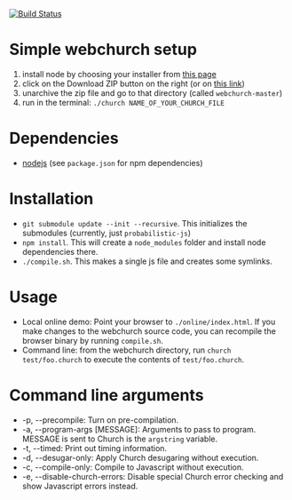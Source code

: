 [![Build Status](https://travis-ci.org/probmods/webchurch.png?branch=master)](https://travis-ci.org/probmods/webchurch)

Simple webchurch setup
============
1. install node by choosing your installer from [this page](http://nodejs.org/download/)
2. click on the Download ZIP button on the right (or on [this link](https://github.com/probmods/webchurch/archive/master.zip))
3. unarchive the zip file and go to that directory (called `webchurch-master`)
4. run in the terminal: `./church NAME_OF_YOUR_CHURCH_FILE`

Dependencies
============
- [nodejs](http://nodejs.org/download/) (see `package.json` for npm dependencies)


Installation
============

- `git submodule update --init --recursive`. This initializes the submodules (currently, just `probabilistic-js`)
- `npm install`. This will create a `node_modules` folder and install node dependencies there.
- `./compile.sh`. This makes a single js file and creates some symlinks.

Usage
=====

- Local online demo: Point your browser to `./online/index.html`. If you make changes to the webchurch source code, you can recompile the browser binary by running `compile.sh`.
- Command line: from the webchurch directory, run `church test/foo.church` to execute the contents of `test/foo.church`.

Command line arguments
======================

- -p, --precompile: Turn on pre-compilation.
- -a, --program-args [MESSAGE]: Arguments to pass to program. MESSAGE is sent to Church is the `argstring` variable.
- -t, --timed: Print out timing information.
- -d, --desugar-only: Apply Church desugaring without execution.
- -c, --compile-only: Compile to Javascript without execution.
- -e, --disable-church-errors: Disable special Church error checking and show Javascript errors instead.